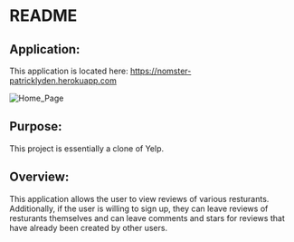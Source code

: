 # README

## Application:<br>
This application is located here: https://nomster-patricklyden.herokuapp.com

![Home_Page](../Saved-Images/Nomster_Home_Page.png)

## Purpose:<br>
This project is essentially a clone of Yelp.

## Overview:<br>
This application allows the user to view reviews of various resturants.  Additionally, if the user is willing to sign up, they can leave reviews of resturants themselves and can leave comments and stars for reviews that have already been created by other users.
